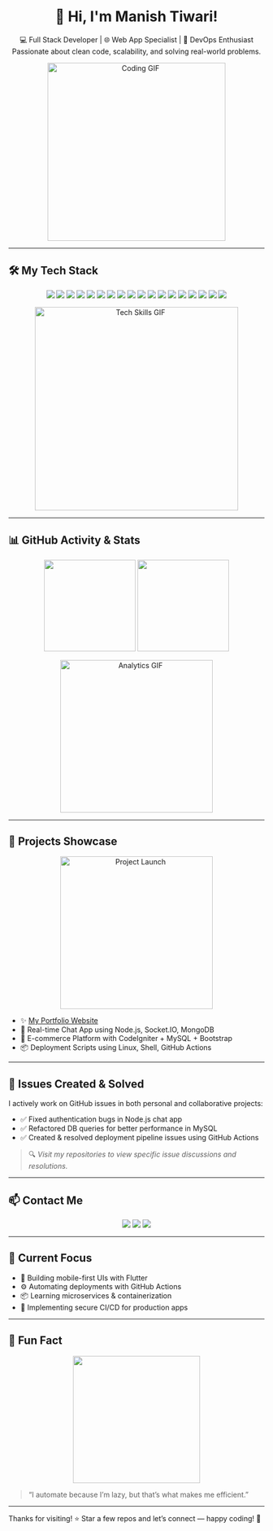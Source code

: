 <!-- PROFILE README -->

<h1 align="center">👋 Hi, I'm Manish Tiwari!</h1> 

<p align="center">
  💻 Full Stack Developer | 🌐 Web App Specialist | 🚀 DevOps Enthusiast <br/>
  Passionate about clean code, scalability, and solving real-world problems.
</p>

<p align="center">
  <img src="https://media.giphy.com/media/qgQUggAC3Pfv687qPC/giphy.gif" width="350" alt="Coding GIF" />
</p>

---

## 🛠️ My Tech Stack

<p align="center">
  <img src="https://img.shields.io/badge/HTML5-E34F26?style=for-the-badge&logo=html5&logoColor=white"/>
  <img src="https://img.shields.io/badge/CSS3-1572B6?style=for-the-badge&logo=css3"/>
  <img src="https://img.shields.io/badge/JavaScript-F7DF1E?style=for-the-badge&logo=javascript&logoColor=black"/>
  <img src="https://img.shields.io/badge/jQuery-0769AD?style=for-the-badge&logo=jquery&logoColor=white"/>
  <img src="https://img.shields.io/badge/AJAX-007fff?style=for-the-badge&logo=ajax&logoColor=white"/>
  <img src="https://img.shields.io/badge/Bootstrap-563D7C?style=for-the-badge&logo=bootstrap"/>
  <img src="https://img.shields.io/badge/PHP-777BB4?style=for-the-badge&logo=php&logoColor=white"/>
  <img src="https://img.shields.io/badge/CodeIgniter-EF4223?style=for-the-badge&logo=codeigniter&logoColor=white"/>
  <img src="https://img.shields.io/badge/MySQL-4479A1?style=for-the-badge&logo=mysql"/>
  <img src="https://img.shields.io/badge/WordPress-21759B?style=for-the-badge&logo=wordpress&logoColor=white"/>
  <img src="https://img.shields.io/badge/React-20232A?style=for-the-badge&logo=react&logoColor=61DAFB"/>
  <img src="https://img.shields.io/badge/Node.js-339933?style=for-the-badge&logo=nodedotjs"/>
  <img src="https://img.shields.io/badge/MongoDB-4EA94B?style=for-the-badge&logo=mongodb"/>
  <img src="https://img.shields.io/badge/Socket.io-Mid--Level-black?style=for-the-badge&logo=socket.io"/>
  <img src="https://img.shields.io/badge/Flutter-Beginner-blue?style=for-the-badge&logo=flutter"/>
  <img src="https://img.shields.io/badge/Linux-FCC624?style=for-the-badge&logo=linux&logoColor=black"/>
  <img src="https://img.shields.io/badge/DevOps-Practitioner-007ACC?style=for-the-badge&logo=azuredevops&logoColor=white"/>
  <img src="https://img.shields.io/badge/Deployment-Webpages--&--Software-green?style=for-the-badge&logo=github"/>
</p>

<p align="center">
  <!-- <img src="https://media.giphy.com/media/L1R1tvI9svkIWwpVYr/giphy.gif" width="400" alt="Tech Skills GIF" /> -->
  <img src="https://media2.giphy.com/media/v1.Y2lkPTc5MGI3NjExcW9rN3liN3E3NjQwbXVwMG1nc2pxZzMzNGZkazRoZm56amdmY2RhcCZlcD12MV9pbnRlcm5hbF9naWZfYnlfaWQmY3Q9Zw/KVr0JbrdBp9KX644Bk/giphy.gif" width="400" alt="Tech Skills GIF" />
</p>

---

## 📊 GitHub Activity & Stats

<p align="center">
  <img src="https://github-readme-stats.vercel.app/api?username=Manish-Tiwari-Coder&show_icons=true&theme=tokyonight" height="180"/>
  <img src="https://github-readme-stats.vercel.app/api/top-langs/?username=Manish-Tiwari-Coder&layout=compact&theme=tokyonight" height="180"/>
</p>

<p align="center">
  <img src="https://media.giphy.com/media/l3vR85PnGsBwu1PFK/giphy.gif" width="300" alt="Analytics GIF" />
</p>

---

## 🚀 Projects Showcase

<p align="center">
  <img src="https://media.giphy.com/media/xT9IgzoKnwFNmISR8I/giphy.gif" width="300" alt="Project Launch" />
</p>

- ✨ [My Portfolio Website](https://yourportfolio.com)  
- 📱 Real-time Chat App using Node.js, Socket.IO, MongoDB  
- 🛒 E-commerce Platform with CodeIgniter + MySQL + Bootstrap  
- 📦 Deployment Scripts using Linux, Shell, GitHub Actions  

---

## 🐛 Issues Created & Solved

I actively work on GitHub issues in both personal and collaborative projects:

- ✅ Fixed authentication bugs in Node.js chat app  
- ✅ Refactored DB queries for better performance in MySQL  
- ✅ Created & resolved deployment pipeline issues using GitHub Actions  

> 🔍 *Visit my repositories to view specific issue discussions and resolutions.*

---

## 📫 Contact Me

<p align="center">
  <a href="mailto:manishtiwary0007@gmail.com"><img src="https://img.shields.io/badge/Gmail-D14836?style=for-the-badge&logo=gmail&logoColor=white"/></a>
  <a href="www.linkedin.com/in/manish-tiwari-8a3231183"><img src="https://img.shields.io/badge/LinkedIn-blue?style=for-the-badge&logo=linkedin"/></a>
  <a href="https://yourportfolio.com"><img src="https://img.shields.io/badge/Portfolio-000?style=for-the-badge&logo=github"/></a>
</p>

---

## 🎯 Current Focus

- 📱 Building mobile-first UIs with Flutter  
- ⚙️ Automating deployments with GitHub Actions  
- 📦 Learning microservices & containerization  
- 🔐 Implementing secure CI/CD for production apps  

---

## 🤖 Fun Fact

<p align="center">
  <img src="https://media.giphy.com/media/3o7aCTfyhYawdOXcFW/giphy.gif" width="250" />
</p>

> “I automate because I’m lazy, but that’s what makes me efficient.”

---

Thanks for visiting! ⭐ Star a few repos and let’s connect — happy coding! 🚀
